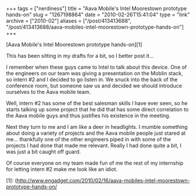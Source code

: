 +++
tags = ["nerdiness"]
title = "Aava Mobile's Intel Moorestown prototype hands-on"
slug = "1267198864"
date = "2010-02-26T15:41:04"
type = "link"
archive = ["2010-02"]
aliases = ["/post/413413688", "/post/413413688/aava-mobiles-intel-moorestown-prototype-hands-on"]
+++

[Aava Mobile's Intel Moorestown prototype hands-on][1]

This has been sitting in my drafts for a bit, so I better post it...

I remember when these guys came to Intel to talk about this device.  One
of the engineers on our team was giving a presentation on the Moblin
stack, so intern #2 and I decided to go listen in.  We snuck into the back
of the conference room, but someone saw us and decided we should introduce
ourselves to the Aava mobile team.

Well, intern #2 has some of the best salesman skills I have ever seen, so
he starts talking up some project that he did that has some direct
correlation to the Aava mobile guys and thus justifies his existence in
the meeting.

Next they turn to me and I am like a deer in headlights.  I mumble
something about doing a variety of projects and the Aava mobile people
just stared at me... thankfully one of the other engineers piped in with
some of the projects I had done that made me relevant.  Really I had done
quite a bit, I was just a bit caught off guard.

Of course everyone on my team made fun of me the rest of my internship for
letting intern #2 make me look like an idiot. 

[1]: (http://www.engadget.com/2010/02/16/aava-mobiles-intel-moorestown-prototype-hands-on/
